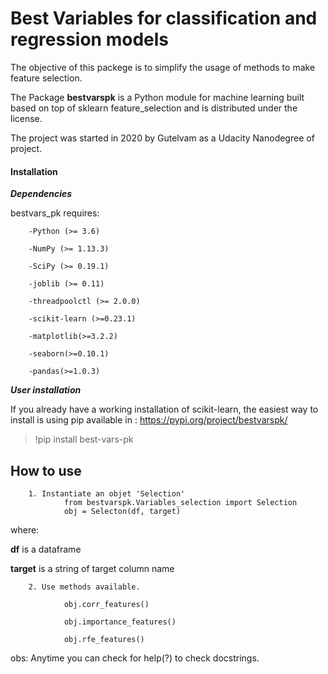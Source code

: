 <h1>Best Variables for classification and regression models</h1>

The objective of this packege is to simplify the usage of methods to make feature selection.

The Package **bestvarspk** is a Python module for machine learning built based on top of sklearn feature_selection and is distributed under the  license.

The project was started in 2020 by Gutelvam as a Udacity Nanodegree of project.

<h4>Installation</h4>

***Dependencies***

bestvars_pk requires:

        -Python (>= 3.6)

        -NumPy (>= 1.13.3)

        -SciPy (>= 0.19.1)

        -joblib (>= 0.11)

        -threadpoolctl (>= 2.0.0)

        -scikit-learn (>=0.23.1)

        -matplotlib(>=3.2.2)

        -seaborn(>=0.10.1)

        -pandas(>=1.0.3)

***User installation***


If you already have a working installation of scikit-learn, the easiest way to install is using pip available in : https://pypi.org/project/bestvarspk/
 >!pip install best-vars-pk

<h2>How to use</h2>

        1. Instantiate an objet 'Selection'
                from bestvarspk.Variables_selection import Selection
                obj = Selecton(df, target)
where:

**df** is a dataframe 

**target** is a string of target column name    

        2. Use methods available.

                obj.corr_features()

                obj.importance_features()

                obj.rfe_features()

obs: Anytime you can check for help(?) to check docstrings.
